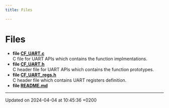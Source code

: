 ```yaml
---
title: Files

---
```


# Files




* **file [CF_UART.c](Files/CF__UART_8c.md#file-ef-uart.c)** <br>C file for UART APIs which contains the function implmentations. 
* **file [CF_UART.h](Files/CF__UART_8h.md#file-ef-uart.h)** <br>C header file for UART APIs which contains the function prototypes. 
* **file [CF_UART_regs.h](Files/CF__UART__regs_8h.md#file-ef-uart-regs.h)** <br>C header file which contains UART registers definition. 
* **file [README.md](Files/README_8md.md#file-readme.md)** 



-------------------------------

Updated on 2024-04-04 at 10:45:36 +0200
